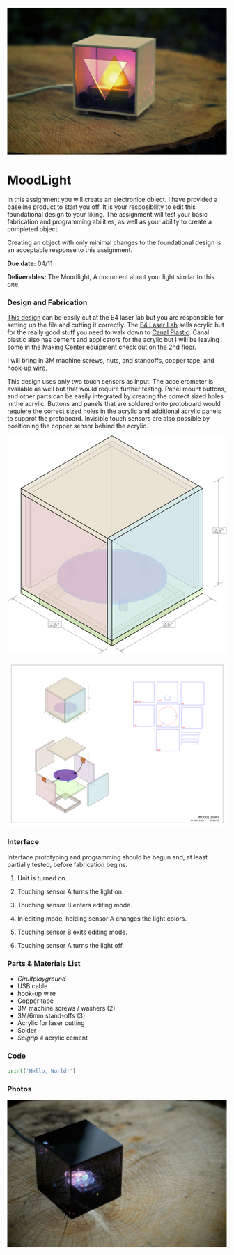 ![](eo1.jpg)

# MoodLight

In this assignment you will create an electronice object. I have provided a baseline product to start you off. It is your resposibility to edit this foundational design to your liking. The assignment will test your basic fabrication and programming abilities, as well as your ability to create a completed object.

Creating an object with only minimal changes to the foundational design is an acceptable response to this assignment.

**Due date:** 04/11

**Deliverables:** The Moodlight, A document about your light similar to this one.

### Design and Fabrication

[This design](moodlight_laserpattern.svg) can be easily cut at the E4 laser lab but you are responsible for setting up the file and cutting it correctly. The [E4 Laser Lab](https://epay.newschool.edu/C21120_ustores/web/store_main.jsp?STOREID=56) sells acrylic but for the really good stuff you need to walk down to [Canal Plastic](https://www.canalplastic.com/). Canal plastic also has cement and applicators for the acrylic but I will be leaving some in the Making Center equipment check out on the 2nd floor.

I will bring in 3M machine screws, nuts, and standoffs, copper tape, and hook-up wire.

This design uses only two touch sensors as input. The accelerometer is available as well but that would require further testing. Panel mount buttons, and other parts can be easily integrated by creating the correct sized holes in the acrylic. Buttons and panels that are soldered onto protoboard would requiere the correct sized holes in the acrylic and additional acrylic panels to supprot the protoboard. Invisible touch sensors are also possible by positioning the copper sensor behind the acrylic.



![](moodlight_drawing.svg)

![](moodlight_laserpattern.svg)

### Interface

Interface prototyping and programming should be begun and, at least partially tested, before fabrication begins.

1. Unit is turned on.

2. Touching sensor A turns the light on.

3. Touching sensor B enters editing mode.

4. In editing mode, holding sensor A changes the light colors.

5. Touching sensor B exits editing mode.

6. Touching sensor A turns the light off.

### Parts & Materials List

- *Ciruitplayground*
- USB cable
- hook-up wire
- Copper tape
- 3M machine screws / washers (2)
- 3M/6mm stand-offs (3)
- Acrylic for laser cutting
- Solder
- *Scigrip 4* acrylic cement

### Code

```python
print('Hello, World!')
```

### Photos

![](eo2.jpg)
